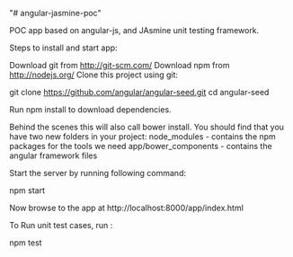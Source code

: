 "# angular-jasmine-poc" 

POC app based on angular-js, and JAsmine unit testing framework.

Steps to install and start app:

Download git from http://git-scm.com/
Download npm from http://nodejs.org/
Clone this project using git:

git clone https://github.com/angular/angular-seed.git
cd angular-seed

Run npm install to download dependencies. 

Behind the scenes this will also call bower install. You should find that you have two new folders in your project:
node_modules - contains the npm packages for the tools we need
app/bower_components - contains the angular framework files

Start the server by running following command:

npm start

Now browse to the app at http://localhost:8000/app/index.html

To Run unit test cases, run :

npm test